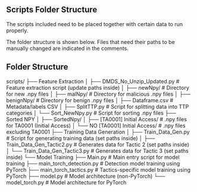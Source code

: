 ## Scripts Folder Structure 

The scripts included need to be placed together with certain data to run properly.

The folder structure is shown below. Files that need their paths to be manually changed are indicated in the comments. 

## Folder Structure

scripts/
├── Feature Extraction
│   ├── DMDS_No_Unzip_Updated.py         # Feature extraction script (update paths inside)
│   ├── newNpy/                          # Directory for new .npy files
│   ├── malNpy/                          # Directory for malicious .npy files
│   ├── benignNpy/                          # Directory for benign .npy files
│   ├── Dataframe.csv                    # Metadata/labels CSV
│   ├── SplitTTP.py                      # Script for splitting data into TTP categories
│   └── Sort_NewNpy.py                   # Script for sorting .npy files
├── Sorted NPY
│   ├── SortedNpy/
│       ├── [TA0001] Initial Access/     # .npy files for TA0001 (Initial Access)
│       └── NO [TA0001] Initial Access/  # .npy files excluding TA0001
├── Training Data Generation
│   ├── Train_Data_Gen.py                # Script for generating training data (set paths inside)
│   ├── Train_Data_Gen_Tactic2.py        # Generates data for Tactic 2 (set paths inside)
│   └── Train_Data_Gen_Tactic3.py        # Generates data for Tactic 3 (set paths inside)
└── Model Training
    ├── Main.py                          # Main entry script for model training
    ├── main_torch_detection.py          # Detection model training using PyTorch
    ├── main_torch_tactics.py            # Tactics-specific model training using PyTorch
    ├── model.py                         # Model architecture (non-PyTorch)
    └── model_torch.py                   # Model architecture for PyTorch
